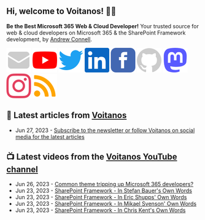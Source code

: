 ## Hi, welcome to Voitanos! 👋🏼

**Be the Best Microsoft 365 Web & Cloud Developer!** Your trusted source for web & cloud developers on Microsoft 365 & the SharePoint Framework development, by [Andrew Connell](https://www.voitanos.io/pages/about-andrew).

[![](https://raw.githubusercontent.com/Voitanos/.github/main/images/mail.svg)](https://www.youtube.com/newsletter) [![](https://raw.githubusercontent.com/Voitanos/.github/main/images/youtube.svg)](https://www.youtube.com/voitanosio) [![](https://raw.githubusercontent.com/Voitanos/.github/main/images/twitter.svg)](https://twitter.com/voitanos) [![](https://raw.githubusercontent.com/Voitanos/.github/main/images/linkedin.svg)](https://www.linkedin.com/company/voitanos-llc) [![](https://raw.githubusercontent.com/Voitanos/.github/main/images/facebook.svg)](https://www.facebook.com/voitanos) [![](https://raw.githubusercontent.com/Voitanos/.github/main/images/github.svg)](https://github.com/voitanos) <a rel="me" href="https://mastodon.world/@voitanos"><img src="https://raw.githubusercontent.com/Voitanos/.github/main/images/mastodon.svg" /></a> [![](https://raw.githubusercontent.com/Voitanos/.github/main/images/instagram.svg)](https://www.instagram.com/voitanos_llc) [![](https://raw.githubusercontent.com/Voitanos/.github/main/images/rss.svg)](https://www.voitanos.io/blog)

## 📙 Latest articles from [Voitanos](https://www.voitanos.io/blog)
<!-- VOITANOSBLOG-POST-LIST:START -->
- Jun 27, 2023 - [Subscribe to the newsletter or follow Voitanos on social media for the latest articles](https://www.voitanos.io/newsletter)<!-- VOITANOSBLOG-POST-LIST:END -->

## 📺 Latest videos from the [Voitanos YouTube channel](https://www.youtube.com/voitanosio)
<!-- VOITANOSYOUTUBE-POST-LIST:START -->
- Jun 26, 2023 - [Common theme tripping up Microsoft 365 developers?](https://www.youtube.com/watch?v=vJ-cL_Uvdew)
- Jun 23, 2023 - [SharePoint Framework - In Stefan Bauer&#39;s Own Words](https://www.youtube.com/watch?v=3orgw6tVR9U)
- Jun 23, 2023 - [SharePoint Framework - In Eric Shupps&#39; Own Words](https://www.youtube.com/watch?v=4MAeGfZvadQ)
- Jun 23, 2023 - [SharePoint Framework - In Mikael Svenson&#39; Own Words](https://www.youtube.com/watch?v=7uKQck2Jr1E)
- Jun 23, 2023 - [SharePoint Framework - In Chris Kent&#39;s Own Words](https://www.youtube.com/watch?v=RzhaD6D5MKA)<!-- VOITANOSYOUTUBE-POST-LIST:END -->

